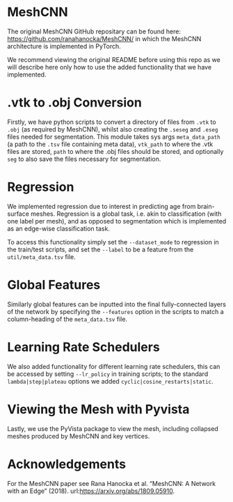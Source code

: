 # MeshCNN
The original MeshCNN GitHub repositary can be found here: https://github.com/ranahanocka/MeshCNN/ in which the MeshCNN architecture is implemented in PyTorch. 

We recommend viewing the original README before using this repo as we will describe here only how to use the added functionality that we have implemented.

# .vtk to .obj Conversion

Firstly, we have python scripts to convert a directory of files from `.vtk` to `.obj` (as required by MeshCNN), whilst also creating the `.seseg` and `.eseg` files needed for segmentation. This module takes sys args `meta_data_path` (a path to the `.tsv` file containing meta data), `vtk_path` to where the .vtk files are stored, `path` to where the .obj files should be stored, and optionally `seg` to also save the files necessary for segmentation. 

# Regression

We implemented regression due to interest in predicting age from brain-surface meshes. Regression is a global task, i.e. akin to classification (with one label per mesh), and as opposed to segmentation which is implemented as an edge-wise classification task. 

To access this functionality simply set the `--dataset_mode` to regression in the train/test scripts, and set the `--label` to be a feature from the `util/meta_data.tsv` file. 

# Global Features

Similarly global features can be inputted into the final fully-connected layers of the network by specifying the `--features` option in the scripts to match a column-heading of the `meta_data.tsv` file. 

# Learning Rate Schedulers

We also added functionality for different learning rate schedulers, this can be accessed by setting `--lr_policy` in training scripts; to the standard `lambda|step|plateau` options we added `cyclic|cosine_restarts|static`. 


# Viewing the Mesh with Pyvista

Lastly, we use the PyVista package to view the mesh, including collapsed meshes produced by MeshCNN and key vertices. 

# Acknowledgements 

For the MeshCNN paper see  Rana Hanocka et al. “MeshCNN: A Network with an Edge” (2018). url:https://arxiv.org/abs/1809.05910.
